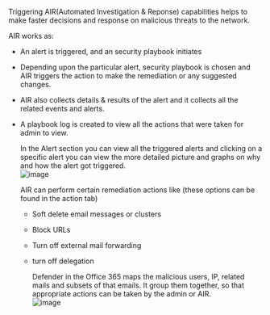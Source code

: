Triggering AIR(Automated Investigation & Reponse) capabilities helps to make faster decisions and response on malicious threats 
to the network.

AIR works as:
* An alert is triggered, and an security playbook initiates
* Depending upon the particular alert, security playbook is chosen and AIR triggers the action
  to make the remediation or any suggested changes.
* AIR also collects details & results of the alert and it collects all the related events and
  alerts.
* A playbook log is created to view all the actions that were taken for admin to view.

  In the Alert section you can view all the triggered alerts and clicking on a specific alert
  you can view the more detailed picture and graphs on why and how the alert got triggered.<br>
  ![image](https://github.com/AbhishekPratap9/SOC-Analysis/assets/156197198/7041999c-c260-4f38-8809-60096f4e2328)


  AIR can perform certain remediation actions like (these options can be found in the action tab)
  * Soft delete email messages or clusters
  * Block URLs
  * Turn off external mail forwarding
  * turn off delegation
 
    Defender in the Office 365 maps the malicious users, IP, related mails and subsets of that
    emails. It group them together, so that appropriate actions can be taken by the admin or AIR.<br>
    ![image](https://github.com/AbhishekPratap9/SOC-Analysis/assets/156197198/a467296a-ac39-493c-a8d5-c8fcc2b973b4)

